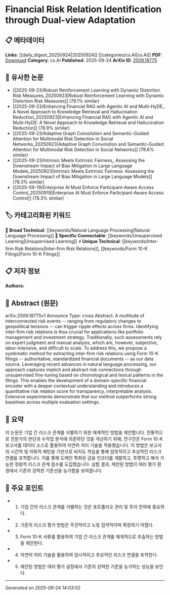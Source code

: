 <!-- KEYWORD_LINKING_METADATA:
{
  "processed_timestamp": "2025-09-24T14:03:02.280185",
  "vocabulary_version": "1.0",
  "selected_keywords": [
    "Natural Language Processing",
    "Inter-firm Risk Relations",
    "Form 10-K Filings",
    "Unsupervised Learning"
  ],
  "rejected_keywords": [],
  "similarity_scores": {
    "Natural Language Processing": 0.88,
    "Inter-firm Risk Relations": 0.8,
    "Form 10-K Filings": 0.75,
    "Unsupervised Learning": 0.82
  },
  "extraction_method": "AI_prompt_based",
  "budget_applied": true,
  "candidates_json": {
    "candidates": [
      {
        "surface": "Natural Language Processing",
        "canonical": "Natural Language Processing",
        "aliases": [
          "NLP"
        ],
        "category": "broad_technical",
        "rationale": "This is a key technology used in the proposed method, linking it to a wide range of related research.",
        "novelty_score": 0.45,
        "connectivity_score": 0.9,
        "specificity_score": 0.7,
        "link_intent_score": 0.88
      },
      {
        "surface": "inter-firm risk relations",
        "canonical": "Inter-firm Risk Relations",
        "aliases": [
          "corporate risk connections"
        ],
        "category": "unique_technical",
        "rationale": "Central to the paper's contribution, this term describes the specific risk connections being analyzed.",
        "novelty_score": 0.75,
        "connectivity_score": 0.65,
        "specificity_score": 0.85,
        "link_intent_score": 0.8
      },
      {
        "surface": "Form 10-K filings",
        "canonical": "Form 10-K Filings",
        "aliases": [
          "10-K reports"
        ],
        "category": "unique_technical",
        "rationale": "These documents are the primary data source for the method, linking to financial document analysis.",
        "novelty_score": 0.7,
        "connectivity_score": 0.6,
        "specificity_score": 0.8,
        "link_intent_score": 0.75
      },
      {
        "surface": "unsupervised fine-tuning",
        "canonical": "Unsupervised Learning",
        "aliases": [
          "unsupervised adaptation"
        ],
        "category": "specific_connectable",
        "rationale": "This technique is crucial for adapting models to new data without labeled examples, enhancing connectivity to machine learning methods.",
        "novelty_score": 0.55,
        "connectivity_score": 0.85,
        "specificity_score": 0.78,
        "link_intent_score": 0.82
      }
    ],
    "ban_list_suggestions": [
      "method",
      "experiment",
      "performance"
    ]
  },
  "decisions": [
    {
      "candidate_surface": "Natural Language Processing",
      "resolved_canonical": "Natural Language Processing",
      "decision": "linked",
      "scores": {
        "novelty": 0.45,
        "connectivity": 0.9,
        "specificity": 0.7,
        "link_intent": 0.88
      }
    },
    {
      "candidate_surface": "inter-firm risk relations",
      "resolved_canonical": "Inter-firm Risk Relations",
      "decision": "linked",
      "scores": {
        "novelty": 0.75,
        "connectivity": 0.65,
        "specificity": 0.85,
        "link_intent": 0.8
      }
    },
    {
      "candidate_surface": "Form 10-K filings",
      "resolved_canonical": "Form 10-K Filings",
      "decision": "linked",
      "scores": {
        "novelty": 0.7,
        "connectivity": 0.6,
        "specificity": 0.8,
        "link_intent": 0.75
      }
    },
    {
      "candidate_surface": "unsupervised fine-tuning",
      "resolved_canonical": "Unsupervised Learning",
      "decision": "linked",
      "scores": {
        "novelty": 0.55,
        "connectivity": 0.85,
        "specificity": 0.78,
        "link_intent": 0.82
      }
    }
  ]
}
-->

# Financial Risk Relation Identification through Dual-view Adaptation

## 📋 메타데이터

**Links**: [[daily_digest_20250924|20250924]] [[categories/cs.AI|cs.AI]]
**PDF**: [Download](https://arxiv.org/pdf/2509.18775.pdf)
**Category**: cs.AI
**Published**: 2025-09-24
**ArXiv ID**: [2509.18775](https://arxiv.org/abs/2509.18775)

## 🔗 유사한 논문
- [[2025-09-23/Robust Reinforcement Learning with Dynamic Distortion Risk Measures_20250923|Robust Reinforcement Learning with Dynamic Distortion Risk Measures]] (79.1% similar)
- [[2025-09-23/Enhancing Financial RAG with Agentic AI and Multi-HyDE_ A Novel Approach to Knowledge Retrieval and Hallucination Reduction_20250923|Enhancing Financial RAG with Agentic AI and Multi-HyDE: A Novel Approach to Knowledge Retrieval and Hallucination Reduction]] (78.9% similar)
- [[2025-09-23/Adaptive Graph Convolution and Semantic-Guided Attention for Multimodal Risk Detection in Social Networks_20250923|Adaptive Graph Convolution and Semantic-Guided Attention for Multimodal Risk Detection in Social Networks]] (78.6% similar)
- [[2025-09-23/Intrinsic Meets Extrinsic Fairness_ Assessing the Downstream Impact of Bias Mitigation in Large Language Models_20250923|Intrinsic Meets Extrinsic Fairness: Assessing the Downstream Impact of Bias Mitigation in Large Language Models]] (78.3% similar)
- [[2025-09-19/Enterprise AI Must Enforce Participant-Aware Access Control_20250919|Enterprise AI Must Enforce Participant-Aware Access Control]] (78.3% similar)

## 🏷️ 카테고리화된 키워드
**🧠 Broad Technical**: [[keywords/Natural Language Processing|Natural Language Processing]]
**🔗 Specific Connectable**: [[keywords/Unsupervised Learning|Unsupervised Learning]]
**⚡ Unique Technical**: [[keywords/Inter-firm Risk Relations|Inter-firm Risk Relations]], [[keywords/Form 10-K Filings|Form 10-K Filings]]

## 📋 저자 정보

**Authors:** 

## 📄 Abstract (원문)

arXiv:2509.18775v1 Announce Type: cross 
Abstract: A multitude of interconnected risk events -- ranging from regulatory changes to geopolitical tensions -- can trigger ripple effects across firms. Identifying inter-firm risk relations is thus crucial for applications like portfolio management and investment strategy. Traditionally, such assessments rely on expert judgment and manual analysis, which are, however, subjective, labor-intensive, and difficult to scale. To address this, we propose a systematic method for extracting inter-firm risk relations using Form 10-K filings -- authoritative, standardized financial documents -- as our data source. Leveraging recent advances in natural language processing, our approach captures implicit and abstract risk connections through unsupervised fine-tuning based on chronological and lexical patterns in the filings. This enables the development of a domain-specific financial encoder with a deeper contextual understanding and introduces a quantitative risk relation score for transparency, interpretable analysis. Extensive experiments demonstrate that our method outperforms strong baselines across multiple evaluation settings.

## 📝 요약

이 논문은 기업 간 리스크 관계를 식별하기 위한 체계적인 방법을 제안합니다. 전통적으로 전문가의 판단과 수작업 분석에 의존하던 것을 개선하기 위해, 연구진은 Form 10-K 보고서를 데이터 소스로 활용하여 자연어 처리 기술을 적용했습니다. 이 방법은 보고서의 시간적 및 어휘적 패턴을 기반으로 비지도 학습을 통해 암묵적이고 추상적인 리스크 연결을 포착합니다. 이를 통해 도메인 특화된 금융 인코더를 개발하고, 투명하고 해석 가능한 정량적 리스크 관계 점수를 도입했습니다. 실험 결과, 제안된 방법이 여러 평가 환경에서 기존의 강력한 기준선을 능가함을 보여줍니다.

## 🎯 주요 포인트

- 1. 기업 간의 리스크 관계를 식별하는 것은 포트폴리오 관리 및 투자 전략에 중요하다.
- 2. 기존의 리스크 평가 방법은 주관적이고 노동 집약적이며 확장하기 어렵다.
- 3. Form 10-K 서류를 활용하여 기업 간 리스크 관계를 체계적으로 추출하는 방법을 제안한다.
- 4. 자연어 처리 기술을 활용하여 암시적이고 추상적인 리스크 연결을 포착한다.
- 5. 제안된 방법은 여러 평가 설정에서 기존의 강력한 기준을 능가하는 성능을 보인다.


---

*Generated on 2025-09-24 14:03:02*